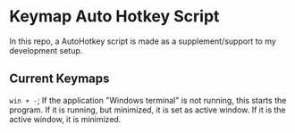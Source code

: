 # Keymap Auto Hotkey Script

In this repo, a AutoHotkey script is made as a supplement/support to my development setup. 

## Current Keymaps

`win + -`;
If the application "Windows terminal" is not running, this starts the program. If it is running, but minimized, it is set as active window. If it is the active window, it is minimized.

